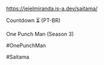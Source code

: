 https://jeielmiranda.is-a.dev/saitama/ 

Countdown ⏳ (PT-BR)

One Punch Man (Season 3)

#OnePunchMan 

#Saitama
